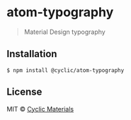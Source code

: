 # atom-typography

> Material Design typography

## Installation

```shell
$ npm install @cyclic/atom-typography
```

## License

MIT © [Cyclic Materials](http://github.com/CyclicMaterials) 
